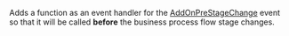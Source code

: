 Adds a function as an event handler for the [AddOnPreStageChange](../../../events/addonprestagechange.md) event so that it will be called **before** the business process flow stage changes.